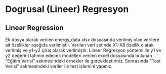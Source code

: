# Dogrusal (Lineer) Regresyon
## Linear Regression

Ek dosya olarak verilen energy_data.xlsx dosyasında verilmiş olan verilere ait özellikler aşağıda verilmiştir. Verilen veri setinde X1-X8 özellik olarak verilmiş ve y1-y2 çıkış olarak verilmiştir. Lineer Regresyon yöntemi ile y1 ve y2 değerini tahmin edecek modelleri verilen excel dosyasında bulunan “Eğitim Verisi” sekmesindeki örnekler ile gerçekleştiriniz. Sonrasında “Test Verisi” sekmesindeki veriler ile test işlemini yapınız.
